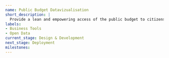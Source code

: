 ```yaml
---
name: Public Budget Datavizualisation
short_description: |
  Provide a lean and empowering access of the public budget to citizens and local administration.
labels:
- Business Tools
- Open Data
current_stage: Design & Development
next_stage: Deployment
milestones:
---
```

